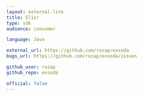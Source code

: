 ```yaml
---
layout: external-link
title: Elixr
type: sdk 
audience: consumer

language: Java

external_url: https://github.com/rozap/exsoda
bugs_url: https://github.com/rozap/exsoda/issues

github_user: rozap
github_repo: exsoda

official: false
---
```

